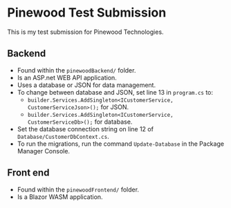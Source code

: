 # Pinewood Test Submission

This is my test submission for Pinewood Technologies.

## Backend
- Found within the `pinewoodBackend/` folder.
- Is an ASP.net WEB API application.
- Uses a database or JSON for data management.
- To change between database and JSON, set line 13 in `program.cs` to:
  - `builder.Services.AddSingleton<ICustomerService, CustomerServiceJson>();` for JSON.
  - `builder.Services.AddSingleton<ICustomerService, CustomerServiceDb>();` for database.
- Set the database connection string on line 12 of `Database/CustomerDbContext.cs`.
- To run the migrations, run the command `Update-Database` in the Package Manager Console. 

## Front end
- Found within the `pinewoodFrontend/` folder.
- Is a Blazor WASM application.
